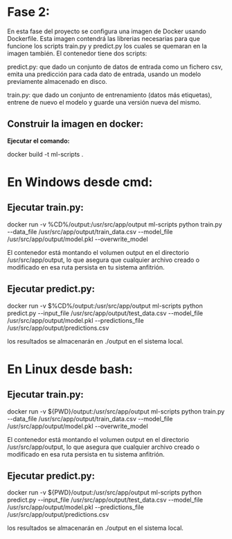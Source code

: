 # Fase 2:

En esta fase del proyecto se configura una imagen de Docker usando Dockerfile. Esta imagen contendrá las librerias necesarias para que funcione los scripts train.py y predict.py los cuales se quemaran en la imagen también.
El contenedor tiene dos scripts:

predict.py: que dado un conjunto de datos de entrada como un fichero csv, emita una predicción para cada dato de entrada, usando un modelo previamente almacenado en disco.

train.py: que dado un conjunto de entrenamiento (datos más etiquetas), entrene de nuevo el modelo y guarde una versión nueva del mismo.

## Construir la imagen en docker:
**Ejecutar el comando:**

docker build -t ml-scripts .

# En Windows desde cmd:
## Ejecutar train.py:

docker run -v %CD%/output:/usr/src/app/output ml-scripts python train.py --data_file /usr/src/app/output/train_data.csv --model_file /usr/src/app/output/model.pkl --overwrite_model

El contenedor está montando el volumen output en el directorio /usr/src/app/output, lo que asegura que cualquier archivo creado o modificado en esa ruta persista en tu sistema anfitrión.

## Ejecutar predict.py:

docker run -v $%CD%/output:/usr/src/app/output ml-scripts python predict.py --input_file /usr/src/app/output/test_data.csv --model_file /usr/src/app/output/model.pkl --predictions_file /usr/src/app/output/predictions.csv

los resultados se almacenarán en ./output en el sistema local.

# En Linux desde bash:
## Ejecutar train.py:

docker run -v ${PWD}/output:/usr/src/app/output ml-scripts python train.py --data_file /usr/src/app/output/train_data.csv --model_file /usr/src/app/output/model.pkl --overwrite_model

El contenedor está montando el volumen output en el directorio /usr/src/app/output, lo que asegura que cualquier archivo creado o modificado en esa ruta persista en tu sistema anfitrión.

## Ejecutar predict.py:

docker run -v ${PWD}/output:/usr/src/app/output ml-scripts python predict.py --input_file /usr/src/app/output/test_data.csv --model_file /usr/src/app/output/model.pkl --predictions_file /usr/src/app/output/predictions.csv

los resultados se almacenarán en ./output en el sistema local.
